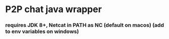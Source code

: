 # P2P chat java wrapper

### requires JDK 8+, Netcat in PATH as NC (default on macos) (add to env variables on windows)
